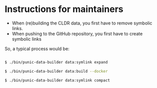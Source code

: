 Instructions for maintainers
============================

- When (re)building the CLDR data, you first have to remove symbolic links.
- When pushing to the GitHub repository, you first have to create symbolic links

So, a typical process would be:

```sh

$ ./bin/punic-data-builder data:symlink expand

$ ./bin/punic-data-builder data:build --docker

$ ./bin/punic-data-builder data:symlink compact

```
